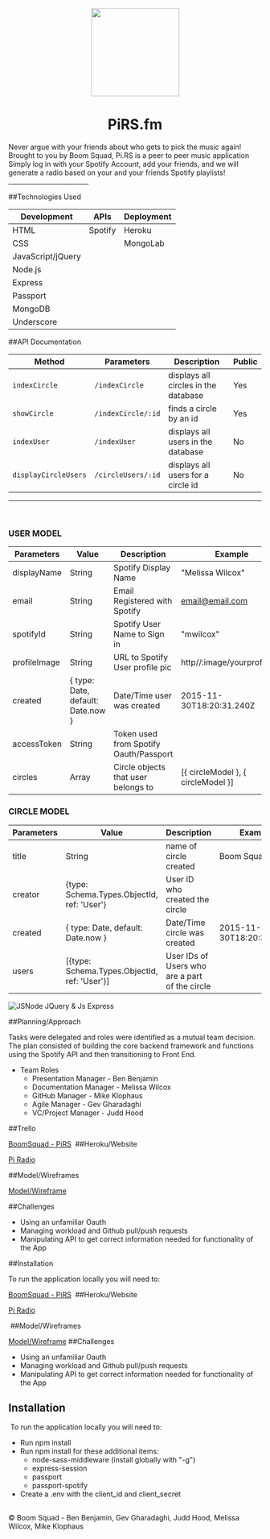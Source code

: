 <p align="center">
<img src="https://i.imgur.com/E5WguAz.png" width="175px" />
</p>

<h1 align="center">PiRS.fm</h1>
​
Never argue with your friends about who gets to pick the music again! Brought to you by Boom Squad, Pi.RS is a peer to peer music application
​
Simply log in with your Spotify Account, add your friends, and we will generate a radio based on your and your friends Spotify playlists!
​
​_________________________

##Technologies Used

Development | APIs | Deployment
------------|------|-------------
HTML | Spotify | Heroku
CSS | | MongoLab
JavaScript/jQuery |
Node.js |
Express |
Passport |
MongoDB |
Underscore |

##API Documentation

Method | Parameters | Description | Public
-------------|------|-----------|-------
`indexCircle` | `/indexCircle` | displays all circles in the database | Yes
`showCircle` | `/indexCircle/:id` | finds a circle by an id | Yes
`indexUser` | `/indexUser` | displays all users in the database | No
`displayCircleUsers` | `/circleUsers/:id` | displays all users for a circle id | No


_________________________
​
### USER MODEL

Parameters  | Value | Description | Example
----------- | ------ | ---------- | --------
displayName | String | Spotify Display Name | "Melissa Wilcox"
email | String | Email Registered with Spotify | email@email.com
spotifyId | String | Spotify User Name to Sign in | "mwilcox" 
profileImage | String | URL to Spotify User profile pic | http//:image/yourprofilepic
created | { type: Date, default: Date.now } | Date/Time user was created | 2015-11-30T18:20:31.240Z
accessToken | String | Token used from Spotify Oauth/Passport | 
circles | Array | Circle objects that user belongs to | [{ circleModel },  { circleModel }]
  

### CIRCLE MODEL


Parameters  | Value | Description | Example
----------- | ------ | ---------- | --------
​title | String | name of circle created | Boom Squad 
creator | {type: Schema.Types.ObjectId, ref: 'User'} | User ID who created the circle | 
created | { type: Date, default: Date.now } | Date/Time circle was created | 2015-11-30T18:20:31.240Z | 
users | [{type: Schema.Types.ObjectId, ref: 'User'}] | User IDs of Users who are a part of the circle 


![JSNode JQuery & Js Express](https://i.imgur.com/W7UeOHv.png) 


##Planning/Approach

Tasks were delegated and roles were identified as a mutual team decision. The plan consisted of building the core backend framework and functions using the Spotify API and then transitioning to Front End.
​
* Team Roles
    * Presentation Manager - Ben Benjamin
    * Documentation Manager - Melissa Wilcox
    * GitHub Manager - Mike Klophaus
    * Agile Manager - Gev Gharadaghi
    * VC/Project Manager - Judd Hood
 
##Trello

[BoomSquad - PiRS](https://trello.com/b/MC17o7Zr/pi-rs)
​
​
##Heroku/Website

[Pi Radio](http://www.pirs.fm)
​

##Model/Wireframes

[Model/Wireframe](http://rydr79.axshare.com/#p=login)
​

##Challenges

* Using an unfamiliar Oauth
* Managing workload and Github pull/push requests
* Manipulating API to get correct information needed for functionality of the App


##Installation

To run the application locally you will need to:

[BoomSquad - PiRS](https://trello.com/b/MC17o7Zr/pi-rs)
​
​
##Heroku/Website

[Pi Radio](www.pirs.fm)

​
##Model/Wireframes

[Model/Wireframe](http://rydr79.axshare.com/#p=login)
​
##Challenges

* Using an unfamiliar Oauth
* Managing workload and Github pull/push requests
* Manipulating API to get correct information needed for functionality of the App
​
​
## Installation
​ 
To run the application locally you will need to:
​
* Run npm install
* Run npm install for these additional items:
    * node-sass-middleware (install globally with "-g")
    * express-session
    * passport
    * passport-spotify
* Create a .env with the client_id and client_secret
​
​
​
​
​
​
​
​

##

© Boom Squad - Ben Benjamin, Gev Gharadaghi, Judd Hood, Melissa Wilcox, Mike Klophaus
